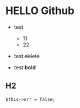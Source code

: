 # HELLO Github
* test
 
    * 11
    * 22
 
* test ~~delete~~
* test **bold**

## H2

~~~php:test.php
$this->err = false;
~~~
